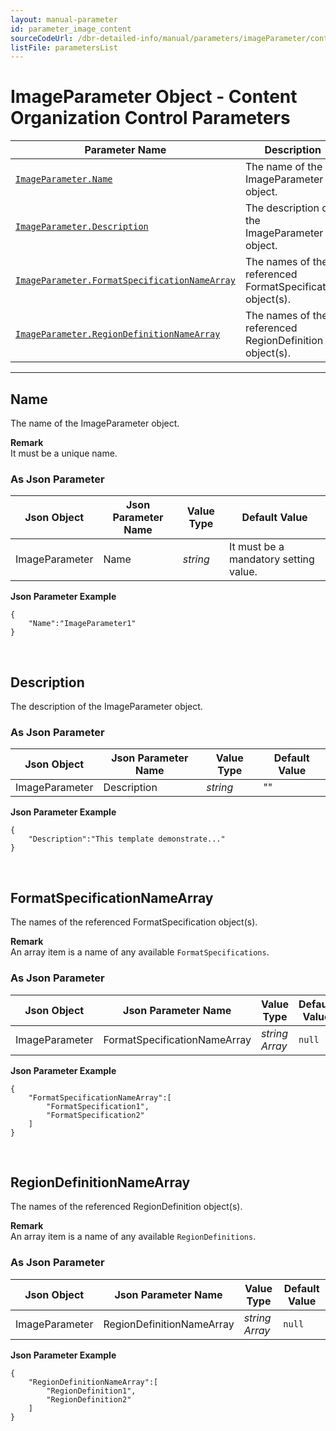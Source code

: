 ```yaml
---
layout: manual-parameter
id: parameter_image_content
sourceCodeUrl: /dbr-detailed-info/manual/parameters/imageParameter/content-organization-control.md
listFile: parametersList
---
```


# ImageParameter Object - Content Organization Control Parameters

 | Parameter Name | Description |
 | -------------- | ----------- | 
 | [`ImageParameter.Name`](#name) | The name of the ImageParameter object. |
 | [`ImageParameter.Description`](#description) | The description of the ImageParameter object. |
 | [`ImageParameter.FormatSpecificationNameArray`](#formatspecificationnamearray) | The names of the referenced FormatSpecification object(s). |
 | [`ImageParameter.RegionDefinitionNameArray`](#regiondefinitionnamearray) | The names of the referenced RegionDefinition object(s). |
 
 
---

## Name
The name of the ImageParameter object.  

**Remark**    
It must be a unique name.

### As Json Parameter

| Json Object |	Json Parameter Name | Value Type | Default Value |
| ----------- | ------------------- | ---------- | ------------- |
| ImageParameter | Name | *string* | It must be a mandatory setting value. |

**Json Parameter Example**   
```
{
    "Name":"ImageParameter1"
}
```



&nbsp;




## Description
The description of the ImageParameter object.

### As Json Parameter

| Json Object |	Json Parameter Name | Value Type | Default Value |
| ----------- | ------------------- | ---------- | ------------- |
| ImageParameter | Description | *string* | "" |

**Json Parameter Example**   
```
{
    "Description":"This template demonstrate..."
}
```
  


&nbsp;




## FormatSpecificationNameArray
The names of the referenced FormatSpecification object(s). 

**Remark**   
An array item is a name of any available `FormatSpecifications`.   

### As Json Parameter

| Json Object |	Json Parameter Name | Value Type | Default Value |
| ----------- | ------------------- | ---------- | ------------- |
| ImageParameter | FormatSpecificationNameArray | *string Array* | `null` |

   
**Json Parameter Example**   
```
{
    "FormatSpecificationNameArray":[
        "FormatSpecification1",
        "FormatSpecification2"
    ]
}
```



&nbsp;




## RegionDefinitionNameArray
The names of the referenced RegionDefinition object(s). 

**Remark**   
An array item is a name of any available `RegionDefinitions`.    

### As Json Parameter

| Json Object |	Json Parameter Name |	Value Type | Default Value |
| ----------- | ------------------- | ---------- | ------------- |
| ImageParameter | RegionDefinitionNameArray | *string Array* | `null` |


**Json Parameter Example**   
```
{
    "RegionDefinitionNameArray":[
        "RegionDefinition1",
        "RegionDefinition2"
    ]
}
```
